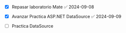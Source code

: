 - [x] Repasar laboratorio Mate ✅ 2024-09-08
- [x] Avanzar Practica ASP.NET DataSource ✅ 2024-09-09
- [ ] Practica DataSource 

